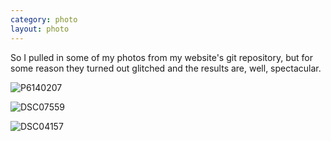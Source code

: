 ```yaml
---
category: photo
layout: photo
---
```


So I pulled in some of my photos from my website's git repository, but for some reason they turned out glitched and the results are, well, spectacular.

![P6140207](../images/bits/2017/P6140207.jpg)

![DSC07559](../images/bits/2017/DSC07559.jpg)

![DSC04157](../images/bits/2017/DSC04157.jpg)
